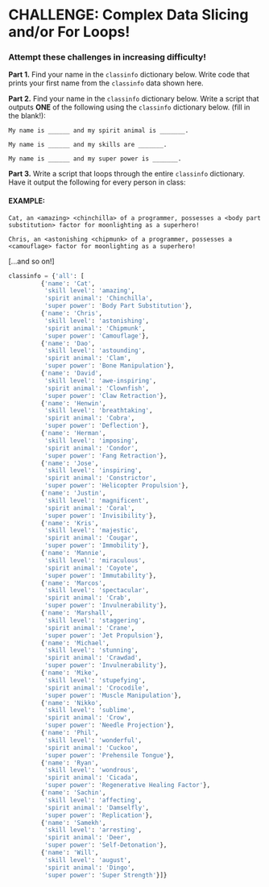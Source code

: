 # CHALLENGE: Complex Data Slicing and/or For Loops!

### Attempt these challenges in increasing difficulty!

**Part 1.** Find your name in the `classinfo` dictionary below. Write code that prints your first name from the `classinfo` data shown here.

**Part 2.** Find your name in the `classinfo` dictionary below.  Write a script that outputs **ONE** of the following using the `classinfo` dictionary below. (fill in the blank!):

	My name is ______ and my spirit animal is _______.

	My name is ______ and my skills are _______.

	My name is ______ and my super power is _______.


**Part 3.** Write a script that loops through the entire `classinfo` dictionary. Have it output the following for every person in class:

#### EXAMPLE:
	

    Cat, an <amazing> <chinchilla> of a programmer, possesses a <body part substitution> factor for moonlighting as a superhero!
    
    Chris, an <astonishing <chipmunk> of a programmer, possesses a <camouflage> factor for moonlighting as a superhero!

[...and so on!]


```python
classinfo = {'all': [
         {'name': 'Cat',
          'skill level': 'amazing',
          'spirit animal': 'Chinchilla',
          'super power': 'Body Part Substitution'},
         {'name': 'Chris',
          'skill level': 'astonishing',
          'spirit animal': 'Chipmunk',
          'super power': 'Camouflage'},
         {'name': 'Dao',
          'skill level': 'astounding',
          'spirit animal': 'Clam',
          'super power': 'Bone Manipulation'},
         {'name': 'David',
          'skill level': 'awe-inspiring',
          'spirit animal': 'Clownfish',
          'super power': 'Claw Retraction'},
         {'name': 'Henwin',
          'skill level': 'breathtaking',
          'spirit animal': 'Cobra',
          'super power': 'Deflection'},
         {'name': 'Herman',
          'skill level': 'imposing',
          'spirit animal': 'Condor',
          'super power': 'Fang Retraction'},
         {'name': 'Jose',
          'skill level': 'inspiring',
          'spirit animal': 'Constrictor',
          'super power': 'Helicopter Propulsion'},
         {'name': 'Justin',
          'skill level': 'magnificent',
          'spirit animal': 'Coral',
          'super power': 'Invisibility'},
         {'name': 'Kris',
          'skill level': 'majestic',
          'spirit animal': 'Cougar',
          'super power': 'Immobility'},
         {'name': 'Mannie',
          'skill level': 'miraculous',
          'spirit animal': 'Coyote',
          'super power': 'Immutability'},
         {'name': 'Marcos',
          'skill level': 'spectacular',
          'spirit animal': 'Crab',
          'super power': 'Invulnerability'},
         {'name': 'Marshall',
          'skill level': 'staggering',
          'spirit animal': 'Crane',
          'super power': 'Jet Propulsion'},
         {'name': 'Michael',
          'skill level': 'stunning',
          'spirit animal': 'Crawdad',
          'super power': 'Invulnerability'},
         {'name': 'Mike',
          'skill level': 'stupefying',
          'spirit animal': 'Crocodile',
          'super power': 'Muscle Manipulation'},
         {'name': 'Nikko',
          'skill level': 'sublime',
          'spirit animal': 'Crow',
          'super power': 'Needle Projection'},
         {'name': 'Phil',
          'skill level': 'wonderful',
          'spirit animal': 'Cuckoo',
          'super power': 'Prehensile Tongue'},
         {'name': 'Ryan',
          'skill level': 'wondrous',
          'spirit animal': 'Cicada',
          'super power': 'Regenerative Healing Factor'},
         {'name': 'Sachin',
          'skill level': 'affecting',
          'spirit animal': 'Damselfly',
          'super power': 'Replication'},
         {'name': 'Samekh',
          'skill level': 'arresting',
          'spirit animal': 'Deer',
          'super power': 'Self-Detonation'},
         {'name': 'Will',
          'skill level': 'august',
          'spirit animal': 'Dingo',
          'super power': 'Super Strength'}]}
```
